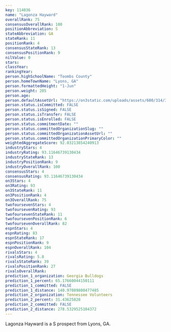 ```yaml
---
key: 114036
name: "Lagonza Hayward"
overallRank: 75
consensusOverallRank: 100
positionAbbreviation: S
stateAbbreviation: GA
stateRank: 11
positionRank: 4
consensusStateRank: 13
consensusPositionRank: 9
nilValue: 0
stars: 
classYear: 
rankingYear: 
person.highSchoolName: "Toombs County"
person.homeTownName: "Lyons, GA"
person.formattedHeight: "1-Jun"
person.weight: 205
person.age: 
person.defaultAssetUrl: "https://on3static.com/uploads/assets/600/314/314600.jpg"
person.status.isCommitted: FALSE
person.status.isSigned: FALSE
person.status.isTransfer: FALSE
person.status.isEnrolled: FALSE
person.status.commitmentDate: ""
person.status.committedOrganizationSlug: ""
person.status.committedOrganizationAssetUrl: ""
person.status.committedOrganizationPrimaryColor: ""
weightedAggregateScore: 92.03213854240913
industryStars: 4
industryRating: 93.11646739130434
industryStateRank: 13
industryPositionRank: 9
industryOverallRank: 100
consensusStars: 4
consensusRating: 93.11646739130434
on3Stars: 4
on3Rating: 93
on3StateRank: 11
on3PositionRank: 4
on3OverallRank: 75
twofoursevenStars: 4
twofoursevenRating: 93
twofoursevenStateRank: 11
twofoursevenPositionRank: 6
twofoursevenOverallRank: 82
espnStars: 4
espnRating: 83
espnStateRank: 17
espnPositionRank: 9
espnOverallRank: 104
rivalsStars: 4
rivalsRating: 5.8
rivalsStateRank: 39
rivalsPositionRank: 27
rivalsOverallRank: 
prediction_1_organization: Georgia Bulldogs
prediction_1_percent: 65.17660044150111
prediction_1_committed: FALSE
prediction_1_distance: 140.97089800477485
prediction_2_organization: Tennessee Volunteers
prediction_2_percent: 31.43625828
prediction_2_committed: FALSE
prediction_2_distance: 278.5329525104372
---
```

Lagonza Hayward is a S prospect from Lyons, GA.